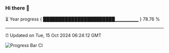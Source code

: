 ### Hi there 👋

⏳ Year progress { ███████████████████████▁▁▁▁▁▁▁ } 78.76 %

---

⏰ Updated on Tue, 15 Oct 2024 06:24:12 GMT

![Progress Bar CI](https://github.com/liununu/liununu/workflows/Progress%20Bar%20CI/badge.svg)
